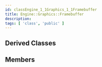 ```yaml
---
id: classEngine_1_1Graphics_1_1Framebuffer
title: Engine::Graphics::Framebuffer
description: 
tags: [ 'class', 'public' ]
---
```


## Derived Classes

## Members
